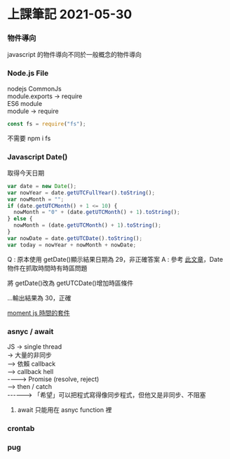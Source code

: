 # 上課筆記 2021-05-30

### 物件導向

javascript 的物件導向不同於一般概念的物件導向

### Node.js File

nodejs CommonJs  
module.exports -> require  
ES6 module  
module -> require

```javascript
const fs = require("fs");
```

不需要 npm i fs

### Javascript Date()

取得今天日期

```javascript
var date = new Date();
var nowYear = date.getUTCFullYear().toString();
var nowMonth = "";
if (date.getUTCMonth() + 1 <= 10) {
  nowMonth = "0" + (date.getUTCMonth() + 1).toString();
} else {
  nowMonth = (date.getUTCMonth() + 1).toString();
}
var nowDate = date.getUTCDate().toString();
var today = nowYear + nowMonth + nowDate;
```

Q : 原本使用 getDate()顯示結果日期為 29，非正確答案
A : 參考 [此文章](https://stackoverflow.com/questions/2488313/javascripts-getdate-returns-wrong-date)，Date 物件在抓取時間時有時區問題

將 getDate()改為 getUTCDate()增加時區條件

...輸出結果為 30，正確

[moment js 時間的套件](https://momentjs.com/docs/#/use-it/)

### asnyc / await

JS -> single thread  
-> 大量的非同步  
–> 依賴 callback  
–> callback hell  
----> Promise (resolve, reject)  
—> then / catch  
------> 「希望」可以把程式寫得像同步程式，但他又是非同步、不阻塞

1. await 只能用在 asnyc function 裡

### crontab

### pug

